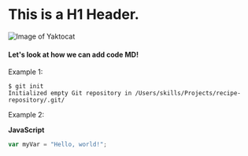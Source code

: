 # This is a H1 Header.

![Image of Yaktocat](https://octodex.github.com/images/yaktocat.png)

#### Let's look at how we can add code MD!

Example 1:

```
$ git init
Initialized empty Git repository in /Users/skills/Projects/recipe-repository/.git/
```

Example 2:

**JavaScript**
``` javascript
var myVar = "Hello, world!";
```
